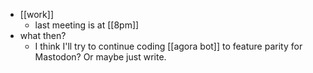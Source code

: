 - [[work]]
  - last meeting is at [[8pm]]
- what then?
  - I think I'll try to continue coding [[agora bot]] to feature parity for Mastodon? Or maybe just write.
